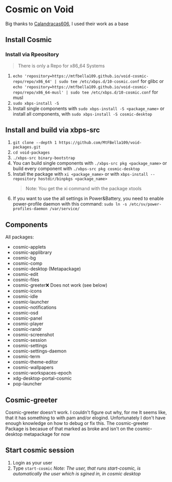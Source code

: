 # Cosmic on Void
Big thanks to [Calandracas606](https://github.com/Calandracas606), I used their work as a base
## Install Cosmic
### Install via Rpeository
> There is only a Repo for x86_64 Systems
1. `echo 'repository=https://mtfbella109.github.io/void-cosmic-repo/repo/x86_64' | sudo tee /etc/xbps.d/10-cosmic.conf` for glibc or `echo 'repository=https://mtfbella109.github.io/void-cosmic-repo/repo/x86_64-musl' | sudo tee /etc/xbps.d/10-cosmic.conf` for musl
2. `sudo xbps-install -S`
3. Install single components with `sudo xbps-install -S <package_name>` or install all components, with `sudo xbps-install -S cosmic-desktop` 

## Install and build via xbps-src
1. `git clone --depth 1 https://github.com/MtFBella109/void-packages.git`
2. `cd void-packages`
3. `./xbps-src binary-bootstrap`
4. You can build single components with `./xbps-src pkg <package_name>` or build every component with `./xbps-src pkg cosmic-desktop`
5. Install the package with `xi <package_name>` or with `xbps-install --repository hostdir/binpkgs <package_name>`
   > Note: You get the xi command with the package xtools
7. If you want to use the all settings in Power&Battery, you need to enable power-profile daemon with this command: `sudo ln -s /etc/sv/power-profiles-daemon /var/service/`

## Components
All packages:
- cosmic-applets
- cosmic-applibrary
- cosmic-bg
- cosmic-comp
- cosmic-desktop (Metapackage)
- cosmic-edit
- cosmic-files
- cosmic-greeter❌ Does not work (see below)
- cosmic-icons
- cosmic-idle
- cosmic-launcher
- cosmic-notifications
- cosmic-osd
- cosmic-panel
- cosmic-player
- cosmic-randr
- cosmic-screenshot
- cosmic-session
- cosmic-settings
- cosmic-settings-daemon
- cosmic-term
- cosmic-theme-editor
- cosmic-wallpapers
- cosmic-workspaces-epoch
- xdg-desktop-portal-cosmic
- pop-launcher

## Cosmic-greeter
Cosmic-greeter doesn't work. I couldn't figure out why, for me It seems like, that it has something to with pam and/or elogind. Unfortunately I don't have enough knowledge on how to debug or fix this.
The cosmic-greeter Package is becasue of that marked as broke and isn't on the cosmic-desktop metapackage for now

## Start cosmic session
1. Login as your user
2. Type `start-cosmic`
*Note: The user, that runs start-cosmic, is automatically the user which is sgined in, in cosmic desktop*
